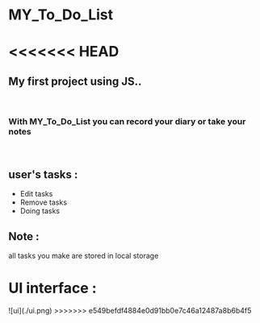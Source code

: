 # MY_To_Do_List
<<<<<<< HEAD
=======
<h2>My first project using JS..</h2>
<br>
<h3>With MY_To_Do_List you can record your diary or take your notes</h3>
<br>
<h2>user's tasks :</h2>
<ul>
  <li>Edit tasks</li>
  <li>Remove tasks</li>
  <li>Doing tasks</li>
</ul>
<h2>Note :</h2>
all tasks you make are stored in local storage
<h1>UI interface :</h1>
![ui](./ui.png)
>>>>>>> e549befdf4884e0d91bb0e7c46a12487a8b6b4f5
